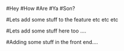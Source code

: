 #Hey
#How
#Are
#Ya
#Son?

#Lets add some stuff to the feature etc etc etc

#Lets add some stuff here too ....

#Adding some stuff in the front end....
